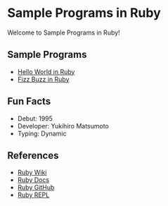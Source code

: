 # Sample Programs in Ruby

Welcome to Sample Programs in Ruby!

## Sample Programs

- [Hello World in Ruby](https://therenegadecoder.com/code/hello-world-in-ruby/)
- [Fizz Buzz in Ruby](https://github.com/TheRenegadeCoder/sample-programs/issues/336)

## Fun Facts

- Debut: 1995
- Developer: Yukihiro Matsumoto
- Typing: Dynamic

## References

- [Ruby Wiki](https://en.wikipedia.org/wiki/Ruby_(programming_language))
- [Ruby Docs](https://www.ruby-lang.org/en/)
- [Ruby GitHub](https://github.com/ruby/ruby)
- [Ruby REPL](https://repl.it/languages/ruby)
